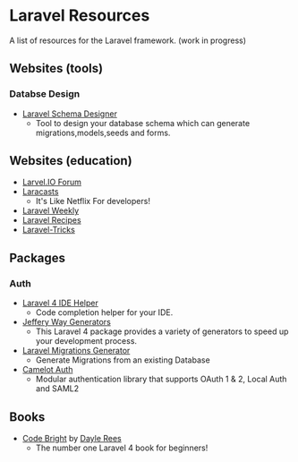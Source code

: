 # Laravel Resources

A list of resources for the Laravel framework. (work in progress)

## Websites (tools)

### Databse Design

* [Laravel Schema Designer](http://laravelsd.com)
  - Tool to design your database schema which can generate migrations,models,seeds and forms.

## Websites (education)

* [Larvel.IO Forum](http://laravel.io/forum)
* [Laracasts](http://www.laracasts.com)
  - It's Like Netflix For developers!
* [Laravel Weekly](http://laravelweekly.com)
* [Laravel Recipes](http://laravel-recipes.com/)
* [Laravel-Tricks](http://www.laravel-tricks.com/)

## Packages

### Auth

* [Laravel 4 IDE Helper](https://github.com/barryvdh/laravel-ide-helper)
  - Code completion helper for your IDE.
* [Jeffery Way Generators](https://github.com/JeffreyWay/Laravel-4-Generators)
  - This Laravel 4 package provides a variety of generators to speed up your development process.
* [Laravel Migrations Generator](https://github.com/barryvdh/laravel-migration-generator)
  - Generate Migrations from an existing Database
* [Camelot Auth](https://github.com/taftse/camelot-auth)
  - Modular authentication library that supports OAuth 1 & 2, Local Auth and SAML2

## Books

* [Code Bright](https://leanpub.com/codebright) by [Dayle Rees](https://github.com/daylerees)
  - The number one Laravel 4 book for beginners!

